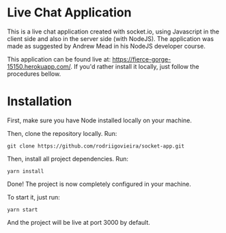 # Live Chat Application

This is a live chat application created with socket.io, using Javascript in the client side and also in the server side (with NodeJS). The application was made as suggested by Andrew Mead in his NodeJS developer course.

This application can be found live at: https://fierce-gorge-15150.herokuapp.com/. If you'd rather install it locally, just follow the procedures bellow.

# Installation

First, make sure you have Node installed locally on your machine.

Then, clone the repository locally. Run:

```
git clone https://github.com/rodriigovieira/socket-app.git
```

Then, install all project dependencies. Run:

```
yarn install
```

Done! The project is now completely configured in your machine.

To start it, just run:

```
yarn start
```

And the project will be live at port 3000 by default.
